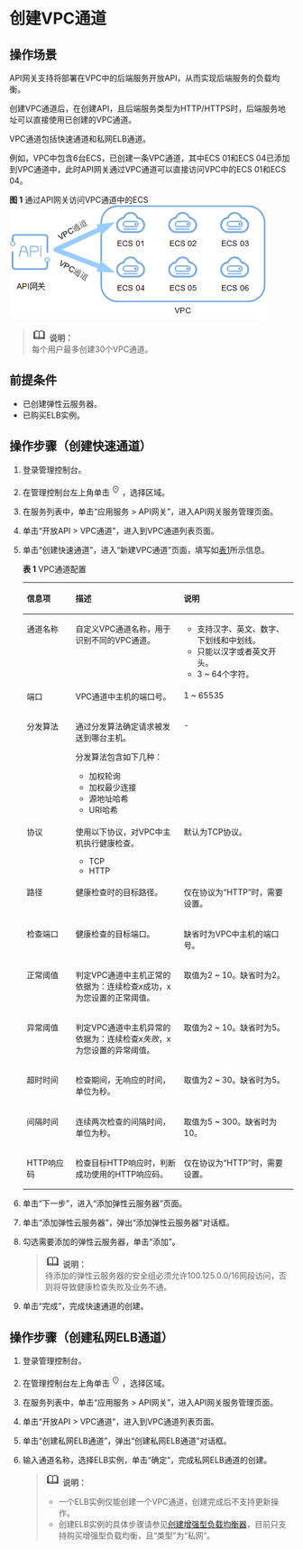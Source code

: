 # 创建VPC通道<a name="apig-zh-ug-180425081"></a>

## 操作场景<a name="section397917113411"></a>

API网关支持将部署在VPC中的后端服务开放API，从而实现后端服务的负载均衡。

创建VPC通道后，在创建API，且后端服务类型为HTTP/HTTPS时，后端服务地址可以直接使用已创建的VPC通道。

VPC通道包括快速通道和私网ELB通道。

例如，VPC中包含6台ECS，已创建一条VPC通道，其中ECS 01和ECS 04已添加到VPC通道中，此时API网关通过VPC通道可以直接访问VPC中的ECS 01和ECS 04。

**图 1**  通过API网关访问VPC通道中的ECS<a name="fig9786748164416"></a>  
![](figures/通过API网关访问VPC通道中的ECS.png "通过API网关访问VPC通道中的ECS")

>![](public_sys-resources/icon-note.gif) **说明：**   
>每个用户最多创建30个VPC通道。  

## 前提条件<a name="section0671164213481"></a>

-   已创建弹性云服务器。
-   已购买ELB实例。

## 操作步骤（创建快速通道）<a name="section1579620508489"></a>

1.  登录管理控制台。
2.  在管理控制台左上角单击![](figures/icon-region.png)，选择区域。
3.  在服务列表中，单击“应用服务 \> API网关”，进入API网关服务管理页面。
4.  单击“开放API \> VPC通道”，进入到VPC通道列表页面。
5.  单击“创建快速通道”，进入“新建VPC通道”页面，填写如[表1](#table1110161851716)所示信息。

    **表 1**  VPC通道配置

    <a name="table1110161851716"></a>
    <table><thead align="left"><tr id="row11118189178"><th class="cellrowborder" valign="top" width="18%" id="mcps1.2.4.1.1"><p id="p11112181178"><a name="p11112181178"></a><a name="p11112181178"></a>信息项</p>
    </th>
    <th class="cellrowborder" valign="top" width="40%" id="mcps1.2.4.1.2"><p id="p4111018131716"><a name="p4111018131716"></a><a name="p4111018131716"></a>描述</p>
    </th>
    <th class="cellrowborder" valign="top" width="42%" id="mcps1.2.4.1.3"><p id="p7111111841712"><a name="p7111111841712"></a><a name="p7111111841712"></a>说明</p>
    </th>
    </tr>
    </thead>
    <tbody><tr id="row6111191851715"><td class="cellrowborder" valign="top" width="18%" headers="mcps1.2.4.1.1 "><p id="p16111181817177"><a name="p16111181817177"></a><a name="p16111181817177"></a>通道名称</p>
    </td>
    <td class="cellrowborder" valign="top" width="40%" headers="mcps1.2.4.1.2 "><p id="p3111101851711"><a name="p3111101851711"></a><a name="p3111101851711"></a>自定义VPC通道名称，用于识别不同的VPC通道。</p>
    </td>
    <td class="cellrowborder" valign="top" width="42%" headers="mcps1.2.4.1.3 "><a name="ul9322050165213"></a><a name="ul9322050165213"></a><ul id="ul9322050165213"><li>支持汉字、英文、数字、下划线和中划线。</li><li>只能以汉字或者英文开头。</li><li>3 ~ 64个字符。</li></ul>
    </td>
    </tr>
    <tr id="row18111101816173"><td class="cellrowborder" valign="top" width="18%" headers="mcps1.2.4.1.1 "><p id="p611161871720"><a name="p611161871720"></a><a name="p611161871720"></a>端口</p>
    </td>
    <td class="cellrowborder" valign="top" width="40%" headers="mcps1.2.4.1.2 "><p id="p11119181176"><a name="p11119181176"></a><a name="p11119181176"></a>VPC通道中主机的端口号。</p>
    </td>
    <td class="cellrowborder" valign="top" width="42%" headers="mcps1.2.4.1.3 "><p id="p85434411179"><a name="p85434411179"></a><a name="p85434411179"></a>1 ~ 65535</p>
    </td>
    </tr>
    <tr id="row311112189175"><td class="cellrowborder" valign="top" width="18%" headers="mcps1.2.4.1.1 "><p id="p711181861718"><a name="p711181861718"></a><a name="p711181861718"></a>分发算法</p>
    </td>
    <td class="cellrowborder" valign="top" width="40%" headers="mcps1.2.4.1.2 "><p id="p61112186175"><a name="p61112186175"></a><a name="p61112186175"></a>通过分发算法确定请求被发送到哪台主机。</p>
    <p id="p243201117507"><a name="p243201117507"></a><a name="p243201117507"></a>分发算法包含如下几种：</p>
    <a name="ul24918264502"></a><a name="ul24918264502"></a><ul id="ul24918264502"><li>加权轮询</li><li>加权最少连接</li><li>源地址哈希</li><li>URI哈希</li></ul>
    </td>
    <td class="cellrowborder" valign="top" width="42%" headers="mcps1.2.4.1.3 "><p id="p311118181174"><a name="p311118181174"></a><a name="p311118181174"></a>-</p>
    </td>
    </tr>
    <tr id="row131116181170"><td class="cellrowborder" valign="top" width="18%" headers="mcps1.2.4.1.1 "><p id="p9111018101714"><a name="p9111018101714"></a><a name="p9111018101714"></a>协议</p>
    </td>
    <td class="cellrowborder" valign="top" width="40%" headers="mcps1.2.4.1.2 "><p id="p2011131851712"><a name="p2011131851712"></a><a name="p2011131851712"></a>使用以下协议，对VPC中主机执行健康检查。</p>
    <a name="ul19904951155719"></a><a name="ul19904951155719"></a><ul id="ul19904951155719"><li>TCP</li><li>HTTP</li></ul>
    </td>
    <td class="cellrowborder" valign="top" width="42%" headers="mcps1.2.4.1.3 "><p id="p15111121815177"><a name="p15111121815177"></a><a name="p15111121815177"></a>默认为TCP协议。</p>
    </td>
    </tr>
    <tr id="row18456130124815"><td class="cellrowborder" valign="top" width="18%" headers="mcps1.2.4.1.1 "><p id="p184571630114817"><a name="p184571630114817"></a><a name="p184571630114817"></a>路径</p>
    </td>
    <td class="cellrowborder" valign="top" width="40%" headers="mcps1.2.4.1.2 "><p id="p613810287424"><a name="p613810287424"></a><a name="p613810287424"></a>健康检查时的目标路径。</p>
    </td>
    <td class="cellrowborder" valign="top" width="42%" headers="mcps1.2.4.1.3 "><p id="p11381528154218"><a name="p11381528154218"></a><a name="p11381528154218"></a>仅在协议为“HTTP”时，需要设置。</p>
    </td>
    </tr>
    <tr id="row311151817174"><td class="cellrowborder" valign="top" width="18%" headers="mcps1.2.4.1.1 "><p id="p12111518111715"><a name="p12111518111715"></a><a name="p12111518111715"></a>检查端口</p>
    </td>
    <td class="cellrowborder" valign="top" width="40%" headers="mcps1.2.4.1.2 "><p id="p141118181171"><a name="p141118181171"></a><a name="p141118181171"></a>健康检查的目标端口。</p>
    </td>
    <td class="cellrowborder" valign="top" width="42%" headers="mcps1.2.4.1.3 "><p id="p31121118191714"><a name="p31121118191714"></a><a name="p31121118191714"></a>缺省时为VPC中主机的端口号。</p>
    </td>
    </tr>
    <tr id="row1611281881717"><td class="cellrowborder" valign="top" width="18%" headers="mcps1.2.4.1.1 "><p id="p511241811178"><a name="p511241811178"></a><a name="p511241811178"></a>正常阈值</p>
    </td>
    <td class="cellrowborder" valign="top" width="40%" headers="mcps1.2.4.1.2 "><p id="p311281816174"><a name="p311281816174"></a><a name="p311281816174"></a>判定VPC通道中主机正常的依据为：连续检查<em id="i421224922811"><a name="i421224922811"></a><a name="i421224922811"></a>x</em>成功，x为您设置的正常阈值。</p>
    </td>
    <td class="cellrowborder" valign="top" width="42%" headers="mcps1.2.4.1.3 "><p id="p1211261861710"><a name="p1211261861710"></a><a name="p1211261861710"></a>取值为2 ~ 10。缺省时为2。</p>
    </td>
    </tr>
    <tr id="row1852365410195"><td class="cellrowborder" valign="top" width="18%" headers="mcps1.2.4.1.1 "><p id="p1952385471913"><a name="p1952385471913"></a><a name="p1952385471913"></a>异常阈值</p>
    </td>
    <td class="cellrowborder" valign="top" width="40%" headers="mcps1.2.4.1.2 "><p id="p75241154111912"><a name="p75241154111912"></a><a name="p75241154111912"></a>判定VPC通道中主机异常的依据为：连续检查<em id="i37296135294"><a name="i37296135294"></a><a name="i37296135294"></a>x失败</em>，x为您设置的异常阈值。</p>
    </td>
    <td class="cellrowborder" valign="top" width="42%" headers="mcps1.2.4.1.3 "><p id="p35246549198"><a name="p35246549198"></a><a name="p35246549198"></a>取值为2 ~ 10。缺省时为5。</p>
    </td>
    </tr>
    <tr id="row9935144112016"><td class="cellrowborder" valign="top" width="18%" headers="mcps1.2.4.1.1 "><p id="p1393513414209"><a name="p1393513414209"></a><a name="p1393513414209"></a>超时时间</p>
    </td>
    <td class="cellrowborder" valign="top" width="40%" headers="mcps1.2.4.1.2 "><p id="p109350415202"><a name="p109350415202"></a><a name="p109350415202"></a>检查期间，无响应的时间，单位为秒。</p>
    </td>
    <td class="cellrowborder" valign="top" width="42%" headers="mcps1.2.4.1.3 "><p id="p29359472013"><a name="p29359472013"></a><a name="p29359472013"></a>取值为2 ~ 30。缺省时为5。</p>
    </td>
    </tr>
    <tr id="row12537112014201"><td class="cellrowborder" valign="top" width="18%" headers="mcps1.2.4.1.1 "><p id="p653772016204"><a name="p653772016204"></a><a name="p653772016204"></a>间隔时间</p>
    </td>
    <td class="cellrowborder" valign="top" width="40%" headers="mcps1.2.4.1.2 "><p id="p145371520162013"><a name="p145371520162013"></a><a name="p145371520162013"></a>连续两次检查的间隔时间，单位为秒。</p>
    </td>
    <td class="cellrowborder" valign="top" width="42%" headers="mcps1.2.4.1.3 "><p id="p15537152082011"><a name="p15537152082011"></a><a name="p15537152082011"></a>取值为5 ~ 300。缺省时为10。</p>
    </td>
    </tr>
    <tr id="row154521040174814"><td class="cellrowborder" valign="top" width="18%" headers="mcps1.2.4.1.1 "><p id="p29821396421"><a name="p29821396421"></a><a name="p29821396421"></a>HTTP响应码</p>
    </td>
    <td class="cellrowborder" valign="top" width="40%" headers="mcps1.2.4.1.2 "><p id="p33611150135410"><a name="p33611150135410"></a><a name="p33611150135410"></a>检查目标HTTP响应时，判断成功使用的HTTP响应码。</p>
    </td>
    <td class="cellrowborder" valign="top" width="42%" headers="mcps1.2.4.1.3 "><p id="p3982103914426"><a name="p3982103914426"></a><a name="p3982103914426"></a>仅在协议为“HTTP”时，需要设置。</p>
    </td>
    </tr>
    </tbody>
    </table>

6.  单击“下一步”，进入“添加弹性云服务器”页面。
7.  单击“添加弹性云服务器”，弹出“添加弹性云服务器”对话框。
8.  勾选需要添加的弹性云服务器，单击“添加”。

    >![](public_sys-resources/icon-note.gif) **说明：**   
    >待添加的弹性云服务器的安全组必须允许100.125.0.0/16网段访问，否则将导致健康检查失败及业务不通。  

9.  单击“完成”，完成快速通道的创建。

## 操作步骤（创建私网ELB通道）<a name="section38422498477"></a>

1.  登录管理控制台。
2.  在管理控制台左上角单击![](figures/icon-region.png)，选择区域。
3.  在服务列表中，单击“应用服务 \> API网关”，进入API网关服务管理页面。
4.  单击“开放API \> VPC通道”，进入到VPC通道列表页面。
5.  单击“创建私网ELB通道”，弹出“创建私网ELB通道”对话框。
6.  输入通道名称，选择ELB实例，单击“确定”，完成私网ELB通道的创建。

    >![](public_sys-resources/icon-note.gif) **说明：**   
    >-   一个ELB实例仅能创建一个VPC通道，创建完成后不支持更新操作。  
    >-   创建ELB实例的具体步骤请参见[创建增强型负载均衡器](https://support.huaweicloud.com/qs-elb/zh-cn_topic_0052569751.html)，目前只支持购买增强型负载均衡，且“类型”为“私网”。  


